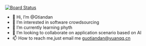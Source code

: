 [![Board Status](https://guotiandancloud.visualstudio.com/169e2ba2-e5c7-4b69-a29b-c8970fd997bb/364c6307-6a16-4539-8e2c-1d6ff13a8f98/_apis/work/boardbadge/e2922730-22e6-4938-945d-c6b5b6ca0db8)](https://guotiandancloud.visualstudio.com/169e2ba2-e5c7-4b69-a29b-c8970fd997bb/_boards/board/t/364c6307-6a16-4539-8e2c-1d6ff13a8f98/Microsoft.RequirementCategory)
- 👋 Hi, I’m @Gtiandan
- 👀 I’m interested in software crowdsourcing
- 🌱 I’m currently learning phyth
- 💞️ I’m looking to collaborate on application scenario based on AI
- 📫 How to reach me,just email me guotiandan@yuanqq.cn

<!---
Gtiandan/Gtiandan is a ✨ special ✨ repository because its `README.md` (this file) appears on your GitHub profile.
You can click the Preview link to take a look at your changes.
--->
